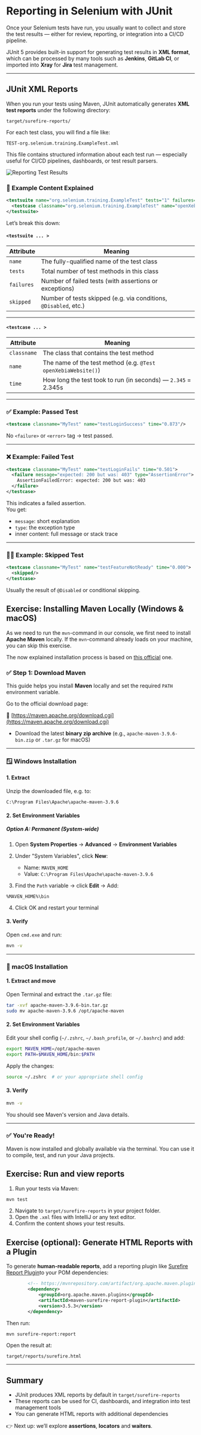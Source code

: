 # Reporting in Selenium with JUnit

Once your Selenium tests have run, you usually want to collect and store the test results — either for review, reporting, or integration into a CI/CD pipeline.

JUnit 5 provides built-in support for generating test results in **XML format**, which can be processed by many tools such as **Jenkins**, **GitLab CI**, or imported into **Xray** for **Jira** test management.

---

## JUnit XML Reports

When you run your tests using Maven, JUnit automatically generates **XML test reports** under the following directory:

```
target/surefire-reports/
```

For each test class, you will find a file like:

```
TEST-org.selenium.training.ExampleTest.xml
```

This file contains structured information about each test run — especially useful for CI/CD pipelines, dashboards, or test result parsers.

![Reporting Test Results](./images/reporting.png)

### 📄 Example Content Explained

```xml
<testsuite name="org.selenium.training.ExampleTest" tests="1" failures="0" skipped="0">
  <testcase classname="org.selenium.training.ExampleTest" name="openXebiaWebsite" time="2.345"/>
</testsuite>
```

Let’s break this down:

#### `<testsuite ... >`

| Attribute     | Meaning                                                                 |
|---------------|-------------------------------------------------------------------------|
| `name`        | The fully-qualified name of the test class                              |
| `tests`       | Total number of test methods in this class                              |
| `failures`    | Number of failed tests (with assertions or exceptions)                  |
| `skipped`     | Number of tests skipped (e.g. via conditions, `@Disabled`, etc.)        |

---

#### `<testcase ... >`

| Attribute     | Meaning                                                                 |
|---------------|-------------------------------------------------------------------------|
| `classname`   | The class that contains the test method                                 |
| `name`        | The name of the test method (e.g. `@Test openXebiaWebsite()`)           |
| `time`        | How long the test took to run (in seconds) — `2.345` = 2.345s           |

---

### ✅ Example: Passed Test

```xml
<testcase classname="MyTest" name="testLoginSuccess" time="0.873"/>
```

No `<failure>` or `<error>` tag → test passed.

---

### ❌ Example: Failed Test

```xml
<testcase classname="MyTest" name="testLoginFails" time="0.501">
  <failure message="expected: 200 but was: 403" type="AssertionError">
    AssertionFailedError: expected: 200 but was: 403
  </failure>
</testcase>
```

This indicates a failed assertion.  
You get:
- `message`: short explanation
- `type`: the exception type
- inner content: full message or stack trace

---

### 🤷‍♂️ Example: Skipped Test

```xml
<testcase classname="MyTest" name="testFeatureNotReady" time="0.000">
  <skipped/>
</testcase>
```

Usually the result of `@Disabled` or conditional skipping.

## Exercise: Installing Maven Locally (Windows & macOS)

As we need to run the `mvn`-command in our console, we first need to install **Apache Maven** locally. If the `mvn`-command already loads on your machine, you can skip this exercise.

The now explained installation process is based on [this official](https://maven.apache.org/install.html) one.

### ✅ Step 1: Download Maven

This guide helps you install **Maven** locally and set the required `PATH` environment variable.

Go to the official download page:

🔗 [https://maven.apache.org/download.cgi](https://maven.apache.org/download.cgi)

- Download the latest **binary zip archive** (e.g., `apache-maven-3.9.6-bin.zip` or `.tar.gz` for macOS)

---

### 🪟 Windows Installation

#### 1. Extract

Unzip the downloaded file, e.g. to:

```
C:\Program Files\Apache\apache-maven-3.9.6
```

#### 2. Set Environment Variables

##### Option A: Permanent (System-wide)

1. Open **System Properties** → **Advanced** → **Environment Variables**
2. Under "System Variables", click **New**:
   - Name: `MAVEN_HOME`
   - Value: `C:\Program Files\Apache\apache-maven-3.9.6`

3. Find the `Path` variable → click **Edit** → Add:

```
%MAVEN_HOME%\bin
```

4. Click OK and restart your terminal

#### 3. Verify

Open `cmd.exe` and run:

```cmd
mvn -v
```

---

### 🍏 macOS Installation

#### 1. Extract and move

Open Terminal and extract the `.tar.gz` file:

```bash
tar -xvf apache-maven-3.9.6-bin.tar.gz
sudo mv apache-maven-3.9.6 /opt/apache-maven
```

#### 2. Set Environment Variables

Edit your shell config (`~/.zshrc`, `~/.bash_profile`, or `~/.bashrc`) and add:

```bash
export MAVEN_HOME=/opt/apache-maven
export PATH=$MAVEN_HOME/bin:$PATH
```

Apply the changes:

```bash
source ~/.zshrc  # or your appropriate shell config
```

#### 3. Verify

```bash
mvn -v
```

You should see Maven's version and Java details.

---

### ✅ You're Ready!

Maven is now installed and globally available via the terminal.
You can use it to compile, test, and run your Java projects.


## Exercise: Run and view reports

1. Run your tests via Maven:

```bash
mvn test
```

2. Navigate to `target/surefire-reports` in your project folder.
3. Open the `.xml` files with IntelliJ or any text editor.
4. Confirm the content shows your test results.

## Exercise (optional): Generate HTML Reports with a Plugin

To generate **human-readable reports**, add a reporting plugin like [Surefire Report Plugin](https://maven.apache.org/surefire/maven-surefire-report-plugin/)to your POM dependencies:

```xml
        <!-- https://mvnrepository.com/artifact/org.apache.maven.plugins/maven-surefire-report-plugin -->
        <dependency>
            <groupId>org.apache.maven.plugins</groupId>
            <artifactId>maven-surefire-report-plugin</artifactId>
            <version>3.5.3</version>
        </dependency>
```

Then run:

```bash
mvn surefire-report:report
```

Open the result at:

```
target/reports/surefire.html
```

---

## Summary

- JUnit produces XML reports by default in `target/surefire-reports`
- These reports can be used for CI, dashboards, and integration into test management tools
- You can generate HTML reports with additional dependencies

👉 Next up: we’ll explore **assertions**, **locators** and **waiters**.